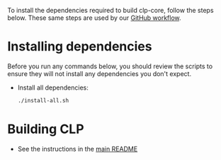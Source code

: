To install the dependencies required to build clp-core, follow the steps below.
These same steps are used by our [GitHub workflow](../../../../../../.github/workflows/clp-core-build.yaml).

# Installing dependencies

Before you run any commands below, you should review the scripts to ensure they
will not install any dependencies you don't expect.

* Install all dependencies:

  ```bash
  ./install-all.sh
  ```

# Building CLP

* See the instructions in the [main README](../../../../README.md#build)
